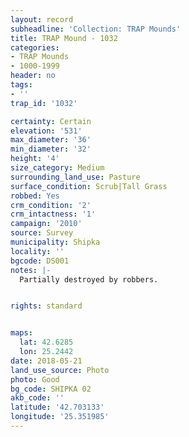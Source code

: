 ```yaml
---
layout: record
subheadline: 'Collection: TRAP Mounds'
title: TRAP Mound - 1032
categories:
- TRAP Mounds
- 1000-1999
header: no
tags:
- ''
trap_id: '1032'

certainty: Certain
elevation: '531'
max_diameter: '36'
min_diameter: '32'
height: '4'
size_category: Medium
surrounding_land_use: Pasture
surface_condition: Scrub|Tall Grass
robbed: Yes
crm_condition: '2'
crm_intactness: '1'
campaign: '2010'
source: Survey
municipality: Shipka
locality: ''
bgcode: DS001
notes: |-
  Partially destroyed by robbers.


rights: standard


maps:
  lat: 42.6285
  lon: 25.2442
date: 2018-05-21
land_use_source: Photo
photo: Good
bg_code: SHIPKA 02
akb_code: ''
latitude: '42.703133'
longitude: '25.351985'
---
```

